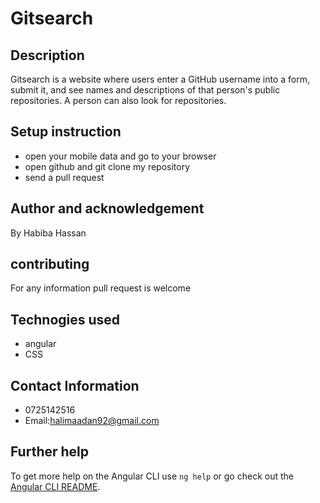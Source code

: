 # Gitsearch
## Description
Gitsearch is a website where users enter a GitHub username into a form, submit it, and see names and descriptions of that person's public repositories. A person can also look for repositories.
## Setup instruction
 * open your mobile data and go to your browser
 * open github and git clone my repository 
 * send a pull request
 ## Author and acknowledgement
By Habiba Hassan
## contributing
For any information pull request is welcome
## Technogies used
* angular
* CSS
## Contact Information
  * 0725142516
  *  Email:halimaadan92@gmail.com
## Further help

To get more help on the Angular CLI use `ng help` or go check out the [Angular CLI README](https://github.com/angular/angular-cli/blob/master/README.md).
